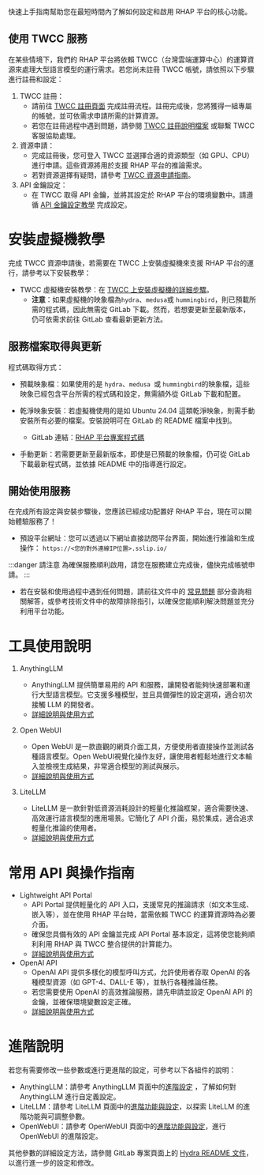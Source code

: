 
快速上手指南幫助您在最短時間內了解如何設定和啟用 RHAP 平台的核心功能。



## 使用 TWCC 服務

在某些情境下，我們的 RHAP 平台將依賴 TWCC（台灣雲端運算中心）的運算資源來處理大型語言模型的運行需求。若您尚未註冊 TWCC 帳號，請依照以下步驟進行註冊和設定：

1. TWCC 註冊：
   - 請前往 [TWCC 註冊頁面](https://iservice.nchc.org.tw/nchc_service/nchc_member_apply_0.php) 完成註冊流程。註冊完成後，您將獲得一組專屬的帳號，並可依需求申請所需的計算資源。
   - 若您在註冊過程中遇到問題，請參閱 [TWCC 註冊說明檔案](https://man.twcc.ai/@twccdocs/By1rH2oaV?type=view#%E8%A8%BB%E5%86%8A%E5%B8%B3%E8%99%9F) 或聯繫 TWCC 客服協助處理。
2. 資源申請：
   - 完成註冊後，您可登入 TWCC 並選擇合適的資源類型（如 GPU、CPU）進行申請。這些資源將用於支援 RHAP 平台的推論需求。
   - 若對資源選擇有疑問，請參考 [TWCC 資源申請指南](https://man.twcc.ai/@twccdocs/By1rH2oaV?type=view#%E8%A8%88%E7%95%AB%E7%94%B3%E8%AB%8B)。
3. API 金鑰設定：
   - 在 TWCC 取得 API 金鑰，並將其設定於 RHAP 平台的環境變數中。請遵循 [API 金鑰設定教學](/docs/services/Lightweight%20API%20Portal.md) 完成設定。
 
# 安裝虛擬機教學
完成 TWCC 資源申請後，若需要在 TWCC 上安裝虛擬機來支援 RHAP 平台的運行，請參考以下安裝教學：
   - TWCC 虛擬機安裝教學：在 [TWCC 上安裝虛擬機的詳細步驟](/docs/推論服務架設.md)。
       - **注意**：如果虛擬機的映象檔為`hydra`、`medusa`或 `hummingbird`，則已預載所需的程式碼，因此無需從 GitLab 下載。然而，若想要更新至最新版本，仍可依需求前往 GitLab 查看最新更新方法。



## 服務檔案取得與更新

程式碼取得方式：
   - 預載映象檔：如果使用的是 `hydra`、`medusa `或 `hummingbird`的映象檔，這些映象已經包含平台所需的程式碼和設定，無需額外從 GitLab 下載和配置。

   - 乾淨映象安裝：若虛擬機使用的是如 Ubuntu 24.04 這類乾淨映象，則需手動安裝所有必要的檔案。安裝說明可在 GitLab 的 README 檔案中找到。

      - GitLab 連結：[RHAP 平台專案程式碼](https://gitlab.td.nchc.org.tw/genai-project/hydra)
   - 手動更新：若需要更新至最新版本，即使是已預載的映象檔，仍可從 GitLab 下載最新程式碼，並依據 README 中的指導進行設定。
 
## 開始使用服務

在完成所有設定與安裝步驟後，您應該已經成功配置好 RHAP 平台，現在可以開始體驗服務了！

- 預設平台網址：您可以透過以下網址直接訪問平台界面，開始進行推論和生成操作：
`https://<您的對外連線IP位置>.sslip.io/`

:::danger 請注意
為確保服務順利啟用，請您在服務建立完成後，儘快完成帳號申請。
:::


 - 若在安裝和使用過程中遇到任何問題，請前往文件中的 [常見問題](/docs/快速上手/服務架設) 部分查詢相關解答，或參考技術文件中的故障排除指引，以確保您能順利解決問題並充分利用平台功能。


# 工具使用說明
 1. AnythingLLM
      - AnythingLLM 提供簡單易用的 API 和服務，讓開發者能夠快速部署和運行大型語言模型。它支援多種模型，並且具備彈性的設定選項，適合初次接觸 LLM 的開發者。
      - [詳細說明與使用方式](/docs/tools/AnythingLLM%20使用說明.md)

 2. Open WebUI
      - Open WebUI 是一款直觀的網頁介面工具，方便使用者直接操作並測試各種語言模型。Open WebUI視覺化操作友好，讓使用者輕鬆地進行文本輸入並檢視生成結果，非常適合模型的測試與展示。
      - [詳細說明與使用方式](/docs/tools/OpenWebUI%20使用說明.md)

 3. LiteLLM
      - LiteLLM 是一款針對低資源消耗設計的輕量化推論框架，適合需要快速、高效運行語言模型的應用場景。它簡化了 API 介面，易於集成，適合追求輕量化推論的使用者。
      - [詳細說明與使用方式](/docs/tools/LiteLLM%20使用說明.md)
# 常用 API 與操作指南


 - Lightweight API Portal
    - API Portal 提供輕量化的 API 入口，支援常見的推論請求（如文本生成、嵌入等），並在使用 RHAP 平台時，當需依賴 TWCC 的運算資源時為必要介面。
    - 確保您具備有效的 API 金鑰並完成 API Portal 基本設定，這將使您能夠順利利用 RHAP 與 TWCC 整合提供的計算能力。
    - [詳細說明與使用方式](/docs/services/Lightweight%20API%20Portal.md)
 - OpenAI API
    - OpenAI API 提供多樣化的模型呼叫方式，允許使用者存取 OpenAI 的各種模型資源（如 GPT-4、DALL-E 等），並執行各種推論任務。
    - 若您需要使用 OpenAI 的高效推論服務，請先申請並設定 OpenAI API 的金鑰，並確保環境變數設定正確。
    - [詳細說明與使用方式](/docs/OpenAI%20API%20教學.md)




# 進階說明

若您有需要修改一些參數或進行更進階的設定，可參考以下各組件的說明：

 - AnythingLLM：請參考 AnythingLLM 頁面中的[進階設定](/docs/tools/AnythingLLM%20使用說明#進階設定) ，了解如何對 AnythingLLM 進行自定義設定。
 - LiteLLM：請參考 LiteLLM 頁面中的[進階功能與設定](/docs/tools/LiteLLM%20使用說明#進階功能與設定)，以探索 LiteLLM 的進階功能與可調整參數。
 - OpenWebUI：請參考 OpenWebUI 頁面中的[進階功能與設定](/docs/tools/OpenWebUI%20使用說明#進階功能與設定)，進行 OpenWebUI 的進階設定。

其他參數的詳細設定方法，請參閱 GitLab 專案頁面上的 [Hydra README 文件](https://gitlab.td.nchc.org.tw/genai-project/hydra/-/blob/main/README.md?ref_type=heads)，以進行進一步的設定和修改。

